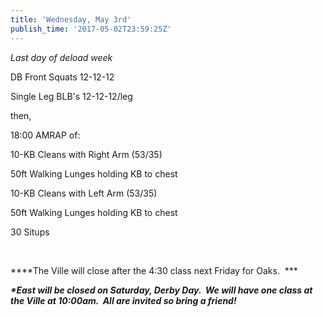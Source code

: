 ```yaml
---
title: 'Wednesday, May 3rd'
publish_time: '2017-05-02T23:59:25Z'
---
```


*Last day of deload week*

DB Front Squats 12-12-12

Single Leg BLB's 12-12-12/leg

then,

18:00 AMRAP of:

10-KB Cleans with Right Arm (53/35)

50ft Walking Lunges holding KB to chest

10-KB Cleans with Left Arm (53/35)

50ft Walking Lunges holding KB to chest

30 Situps

 

***\*The Ville will close after the 4:30 class next Friday for Oaks.
 ***

***\*East will be closed on Saturday, Derby Day.  We will have one class
at the Ville at 10:00am.  All are invited so bring a friend!***
